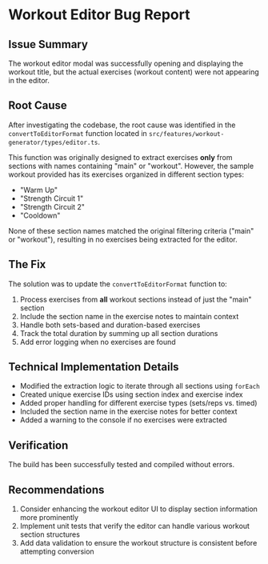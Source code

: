 # Workout Editor Bug Report

## Issue Summary
The workout editor modal was successfully opening and displaying the workout title, but the actual exercises (workout content) were not appearing in the editor.

## Root Cause
After investigating the codebase, the root cause was identified in the `convertToEditorFormat` function located in `src/features/workout-generator/types/editor.ts`. 

This function was originally designed to extract exercises **only** from sections with names containing "main" or "workout". However, the sample workout provided has its exercises organized in different section types:

- "Warm Up"
- "Strength Circuit 1"
- "Strength Circuit 2" 
- "Cooldown"

None of these section names matched the original filtering criteria ("main" or "workout"), resulting in no exercises being extracted for the editor.

## The Fix
The solution was to update the `convertToEditorFormat` function to:

1. Process exercises from **all** workout sections instead of just the "main" section
2. Include the section name in the exercise notes to maintain context
3. Handle both sets-based and duration-based exercises
4. Track the total duration by summing up all section durations
5. Add error logging when no exercises are found

## Technical Implementation Details
- Modified the extraction logic to iterate through all sections using `forEach`
- Created unique exercise IDs using section index and exercise index
- Added proper handling for different exercise types (sets/reps vs. timed)
- Included the section name in the exercise notes for better context
- Added a warning to the console if no exercises were extracted

## Verification
The build has been successfully tested and compiled without errors.

## Recommendations
1. Consider enhancing the workout editor UI to display section information more prominently
2. Implement unit tests that verify the editor can handle various workout section structures
3. Add data validation to ensure the workout structure is consistent before attempting conversion 
